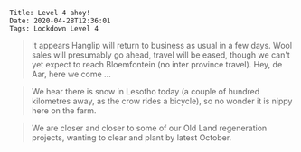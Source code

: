     Title: Level 4 ahoy!
    Date: 2020-04-28T12:36:01
    Tags: Lockdown Level 4

>It appears Hanglip will return to business as usual in a few days. Wool sales will presumably go ahead, travel will be eased, though we can't yet expect to reach Bloemfontein (no inter province travel). Hey, de Aar, here we come ... 

>We hear there is snow in Lesotho today (a couple of hundred kilometres away, as the crow rides a bicycle), so no wonder it is nippy here on the farm.

>We are closer and closer to some of our Old Land regeneration projects, wanting to clear and plant by latest October. 

<!-- more -->

